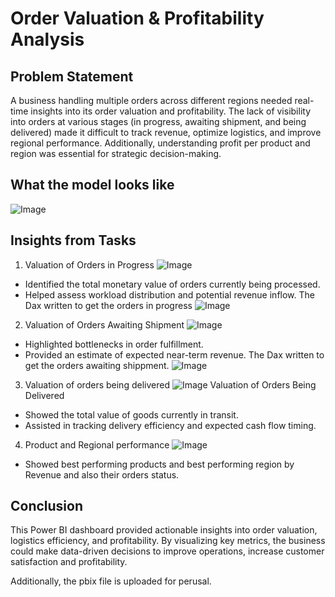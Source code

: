 # Order Valuation & Profitability Analysis


## Problem Statement

A business handling multiple orders across different regions needed real-time insights into its order valuation and profitability. The lack of visibility into orders at various stages (in progress, awaiting shipment, and being delivered) made it difficult to track revenue, optimize logistics, and improve regional performance. Additionally, understanding profit per product and region was essential for strategic decision-making.

## What the model looks like

![Image](https://github.com/user-attachments/assets/41ea44d6-fa9f-4407-af49-7c218701a7cd)

## Insights from Tasks
1. Valuation of Orders in Progress
![Image](https://github.com/user-attachments/assets/5f06351d-b0e9-46b2-8085-75d92aa7267a)
- Identified the total monetary value of orders currently being processed.
- Helped assess workload distribution and potential revenue inflow.
 The Dax written to get the orders in progress
 ![Image](https://github.com/user-attachments/assets/885d7663-7efc-4c7f-97b3-9f20a64252b9)

2. Valuation of Orders Awaiting Shipment
![Image](https://github.com/user-attachments/assets/93b5fe90-4241-4a45-8f4b-08691bce7fb0)

- Highlighted bottlenecks in order fulfillment.
- Provided an estimate of expected near-term revenue.
The Dax written to get the orders awaiting shippment.
 ![Image](https://github.com/user-attachments/assets/4f4f086a-cf83-4e2e-82af-a8199a69a312)
 
 3. Valuation of orders being delivered
![Image](https://github.com/user-attachments/assets/4df5c73f-2782-4331-9aa2-07d33f52594b)
Valuation of Orders Being Delivered

- Showed the total value of goods currently in transit.
- Assisted in tracking delivery efficiency and expected cash flow timing.

4. Product and Regional performance
![Image](https://github.com/user-attachments/assets/8b6d59bb-3108-4f17-bbe8-354e9162a377)
- Showed best performing products and best performing region by Revenue and also their orders status.

## Conclusion
This Power BI dashboard provided actionable insights into order valuation, logistics efficiency, and profitability. By visualizing key metrics, the business could make data-driven decisions to improve operations, increase customer satisfaction and profitability.

Additionally, the pbix file is uploaded for perusal.
